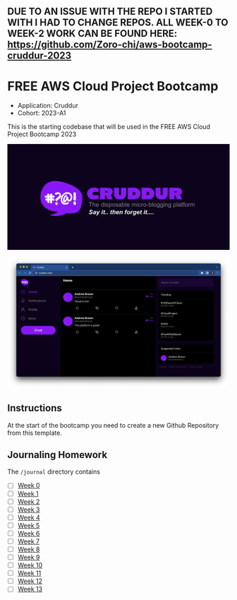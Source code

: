 ## DUE TO AN ISSUE WITH THE REPO I STARTED WITH I HAD TO CHANGE REPOS. ALL WEEK-0 TO WEEK-2 WORK CAN BE FOUND HERE: https://github.com/Zoro-chi/aws-bootcamp-cruddur-2023



# FREE AWS Cloud Project Bootcamp

- Application: Cruddur
- Cohort: 2023-A1

This is the starting codebase that will be used in the FREE AWS Cloud Project Bootcamp 2023

![Cruddur Graphic](_docs/assets/cruddur-banner.jpg)

![Cruddur Screenshot](_docs/assets/cruddur-screenshot.png)

## Instructions

At the start of the bootcamp you need to create a new Github Repository from this template.

## Journaling Homework

The `/journal` directory contains

- [ ] [Week 0](journal/week0.md)
- [ ] [Week 1](journal/week1.md)
- [ ] [Week 2](journal/week2.md)
- [ ] [Week 3](journal/week3.md)
- [ ] [Week 4](journal/week4.md)
- [ ] [Week 5](journal/week5.md)
- [ ] [Week 6](journal/week6.md)
- [ ] [Week 7](journal/week7.md)
- [ ] [Week 8](journal/week8.md)
- [ ] [Week 9](journal/week9.md)
- [ ] [Week 10](journal/week10.md)
- [ ] [Week 11](journal/week11.md)
- [ ] [Week 12](journal/week12.md)
- [ ] [Week 13](journal/week13.md)
